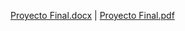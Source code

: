 [Proyecto Final.docx](https://github.com/TURMOK2021/cc-Tabetai/files/7665888/Proyecto.Final.docx) |
[Proyecto Final.pdf](https://github.com/TURMOK2021/cc-Tabetai/files/7665889/Proyecto.Final.pdf)
